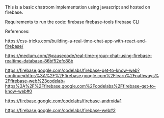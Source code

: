This is a basic chatroom implementation using javascript and hosted on firebase.

Requirements to run the code:
firebase
firebase-tools
firebase CLI

References:

https://css-tricks.com/building-a-real-time-chat-app-with-react-and-firebase/

https://medium.com/@causecode/real-time-group-chat-using-firebase-realtime-database-86bf52efc88b

https://firebase.google.com/codelabs/firebase-get-to-know-web?continue=https%3A%2F%2Ffirebase.google.com%2Flearn%2Fpathways%2Ffirebase-web%23codelab-https%3A%2F%2Ffirebase.google.com%2Fcodelabs%2Ffirebase-get-to-know-web#0

https://firebase.google.com/codelabs/firebase-android#1

https://firebase.google.com/codelabs/firebase-web#2

